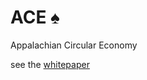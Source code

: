 # ACE &#9824;
Appalachian Circular Economy

see the [whitepaper](https://github.com/lone-starr/ace/blob/main/whitepaper.md)
